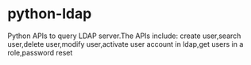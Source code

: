 # python-ldap
Python APIs to query LDAP server.The APIs include: 
create user,search user,delete user,modify user,activate user account in ldap,get users in a role,password reset
